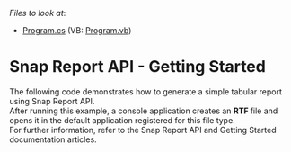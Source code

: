 <!-- default file list -->
*Files to look at*:

* [Program.cs](./CS/SnapServerGettingStarted/Program.cs) (VB: [Program.vb](./VB/SnapServerGettingStarted/Program.vb))
<!-- default file list end -->
# Snap Report API  - Getting Started


The following code demonstrates how to generate a simple tabular report using Snap Report API.<br>After running this example, a console application creates an <strong>RTF </strong>file and opens it in the default application registered for this file type.<br>For further information, refer to the Snap Report API and Getting Started documentation articles. 

<br/>


